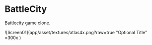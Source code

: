 # BattleCity
Battlecity game clone.

![Screen01](app/asset/textures/atlas4x.png?raw=true "Optional Title" =300x )
